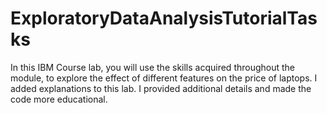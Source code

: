# ExploratoryDataAnalysisTutorialTasks
In this IBM Course lab, you will use the skills acquired throughout the module, to explore the effect of different features on the price of laptops.
I added explanations to this lab. I provided additional details and made the code more educational.
